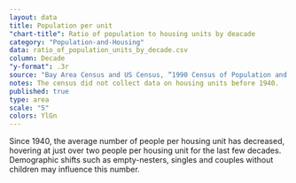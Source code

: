 ```yaml
---
layout: data
title: Population per unit
"chart-title": Ratio of population to housing units by deacade
category: "Population-and-Housing"
data: ratio_of_population_units_by_decade.csv
column: Decade
"y-format": .3r
source: "Bay Area Census and US Census, “1990 Census of Population and Housing (1990 CPH)”."
notes: The census did not collect data on housing units before 1940.
published: true
type: area
scale: "5"
colors: YlGn
---
```


Since 1940, the average number of people per housing unit has decreased, hovering at just over two people per housing unit for the last few decades. Demographic shifts such as empty-nesters, singles and couples without children may influence this number.